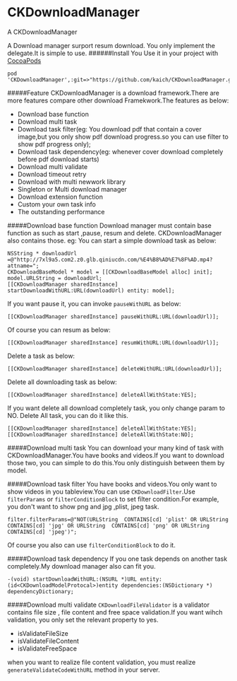CKDownloadManager
=================

A  CKDownloadManager

A Download manager surport resum download. You only implement the delegate.It is simple to use.
######Install 
You Use it in your project with [CocoaPods](https://github.com/CocoaPods/CocoaPods)

	pod 'CKDownloadManager',:git=>"https://github.com/kaich/CKDownloadManager.git"

#####Feature
CKDownloadManager is a download framework.There are more features compare other download Framekwork.The features as below:

* Download base function
* Download multi task 
* Download task filter(eg: You download pdf that contain a cover image,but you only show pdf download progress.so you can use filter to show pdf progress only);
* Download task dependency(eg: whenever cover download completely before pdf download starts) 
* Download multi validate
* Download timeout retry 
* Download with multi newwork library  
* Singleton or Multi download manager
* Download extension function
* Custom your own task info
* The outstanding performance

#####Download base function
Download manager must contain base function as such as start ,pause, resum and delete. CKDownloadManager also contains those. eg:
You can start a simple download task as below:


    NSString * downloadUrl =@"http://7xl9a5.com2.z0.glb.qiniucdn.com/%E4%B8%AD%E7%8F%AD.mp4?attname=";
    CKDownloadBaseModel * model = [[CKDownloadBaseModel alloc] init];
    model.URLString = downloadUrl;
    [[CKDownloadManager sharedInstance] startDownloadWithURL:URL(downloadUrl) entity: model];


If you want pause it, you can invoke `pauseWithURL` as below:
    
    [[CKDownloadManager sharedInstance] pauseWithURL:URL(downloadUrl)];

Of course you can resum as below:

    [[CKDownloadManager sharedInstance] resumWithURL:URL(downloadUrl)];  

Delete a task as below:

    [[CKDownloadManager sharedInstance] deleteWithURL:URL(downloadUrl)];  

Delete all downloading task as below:

    [[CKDownloadManager sharedInstance] deleteAllWithState:YES];

If you want delete all download completely task, you only change param to NO. Delete All task, you can do it like this.

    [[CKDownloadManager sharedInstance] deleteAllWithState:YES];
    [[CKDownloadManager sharedInstance] deleteAllWithState:NO];
    

#####Download multi task 
You can download your many kind of task with CKDownloadManager.You have books and videos.If you want to download those two, you can simple to do this.You only distinguish between them by model.

#####Download task filter
You have books and videos.You only want to show videos in you tableview.You can use `CKDownloadFilter`.Use `filterParams` or `filterConditionBlock` to set filter condition.For example, you don't want to show png and jpg ,plist, jpeg task. 

    filter.filterParams=@"NOT(URLString  CONTAINS[cd] 'plist' OR URLString  CONTAINS[cd] 'jpg' OR URLString  CONTAINS[cd] 'png' OR URLString  CONTAINS[cd] 'jpeg')";

Of course you also can use `filterConditionBlock` to do it.

#####Download task dependency
If you one task depends on another task completely.My download manager also can fit you. 

    -(void) startDownloadWithURL:(NSURL *)URL entity:(id<CKDownloadModelProtocal>)entity dependencies:(NSDictionary *) dependencyDictionary;

#####Download multi validate
`CKDownloadFileValidator` is a validator contains file size , file content and free space validation.If you want wihch validation, you only set the relevant property to yes. 

* isValidateFileSize
* isValidateFileContent
* isValidateFreeSpace

when you want to realize file content validation, you must realize `generateValidateCodeWithURL` method in your server.

